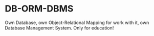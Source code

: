 # DB-ORM-DBMS
Own Database, own Object-Relational Mapping for work with it, own Database Management System. Only for education!
